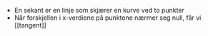 - En sekant er en linje som skjærer en kurve ved to punkter
- Når forskjellen i x-verdiene på punktene nærmer seg null, får vi [[tangent]]